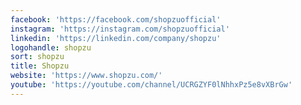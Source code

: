 ```yaml
---
facebook: 'https://facebook.com/shopzuofficial'
instagram: 'https://instagram.com/shopzuofficial'
linkedin: 'https://linkedin.com/company/shopzu'
logohandle: shopzu
sort: shopzu
title: Shopzu
website: 'https://www.shopzu.com/'
youtube: 'https://youtube.com/channel/UCRGZYF0lNhhxPz5e8vXBrGw'
---
```

